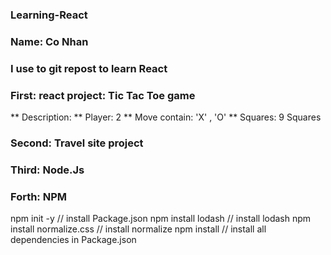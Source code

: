 ### Learning-React
### Name: Co Nhan

### I use to git repost to learn React

### First: react project: Tic Tac Toe game

** Description:
** Player: 2
** Move contain: 'X' , 'O'
** Squares: 9 Squares

### Second: Travel site project



### Third: Node.Js



### Forth: NPM

npm init -y // install Package.json
npm install lodash // install lodash
npm install normalize.css // install normalize
npm install // install all dependencies in Package.json

